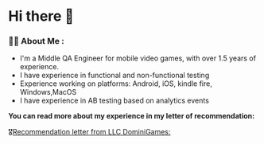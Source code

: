 # Hi there 👋
### :woman_technologist: About Me :

+ I'm a Middle QA Engineer for mobile video games, with over 1.5 years of experience.
+ I have experience in functional and non-functional testing 
+ Experience working on platforms: Android, iOS, kindle fire, Windows,MacOS
+ I have experience in AB testing based on analytics events

**You can read more about my experience in my letter of recommendation:**

:medal_military:[Recommendation letter from LLC DominiGames:](https://drive.google.com/file/d/1gHYBztBoc4YdY7ZxcsnrG2A5cCiFf08-/view?usp=share_link)
<!--
